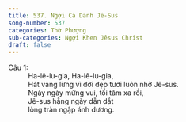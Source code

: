 ```yaml
---
title: 537. Ngợi Ca Danh Jê-Sus
song-number: 537
categories: Thờ Phượng
sub-categories: Ngợi Khen Jêsus Christ
draft: false
---
```

<dl><dt>Câu 1:</dt><dd data-verse="1">Ha-lê-lu-gia, Ha-lê-lu-gia, <br/>Hát vang lừng vì đời đẹp tươi luôn nhờ Jê-sus. <br/>Ngày ngày mừng vui, tối tăm xa rồi, <br/>Jê-sus hằng ngày dẫn dắt <br/>lòng tràn ngập ánh dương. </dd></dl>